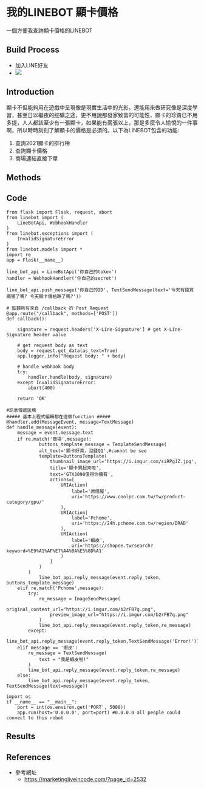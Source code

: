 # 我的LINEBOT 顯卡價格
一個方便我查詢顯卡價格的LINEBOT
## Build Process 
* 加入LINE好友
* ![](https://i.imgur.com/qJvS6Gu.png)

## Introduction 
顯卡不但能夠用在遊戲中呈現像是現實生活中的光影，還能用來做研究像是深度學習，甚至日以繼夜的挖礦之途，更不用說那發家致富的可能性，顯卡的珍貴已不用多提，人人都該至少有一張顯卡，如果能有兩張以上，那是多麼令人愉悅的一件事啊，所以時時刻刻了解顯卡的價格是必須的。以下為LINEBOT包含的功能:
1. 查詢2021顯卡的排行榜
2. 查詢顯卡價格
3. 商場連結直接下單
## Methods 



## Code
    from flask import Flask, request, abort
    from linebot import (
        LineBotApi, WebhookHandler
    )
    from linebot.exceptions import (
        InvalidSignatureError
    )
    from linebot.models import *
    import re
    app = Flask(__name__)

    line_bot_api = LineBotApi('你自己的token')
    handler = WebhookHandler('你自己的secret')

    line_bot_api.push_message('你自己的ID', TextSendMessage(text='今天有錢買顯哪了嗎? 今天顯卡價格跌了嗎?'))

    # 監聽所有來自 /callback 的 Post Request
    @app.route("/callback", methods=['POST'])
    def callback():

        signature = request.headers['X-Line-Signature'] # get X-Line-Signature header value

        # get request body as text
        body = request.get_data(as_text=True)
        app.logger.info("Request body: " + body)

        # handle webhook body
        try:
            handler.handle(body, signature)
        except InvalidSignatureError:
            abort(400)

        return 'OK'

    #訊息傳遞區塊
    ##### 基本上程式編輯都在這個function #####
    @handler.add(MessageEvent, message=TextMessage)
    def handle_message(event):
        message = event.message.text
        if re.match('商場',message):
                buttons_template_message = TemplateSendMessage(
                alt_text='顯卡好貴，沒錢QQ',#cannot be see
                template=ButtonsTemplate(
                    thumbnail_image_url='https://i.imgur.com/siRPgJZ.jpg',
                    title='顯卡買起來啦',
                    text='GTX3090值得你擁有',
                    actions=[
                        URIAction(
                            label='原價屋',
                            uri='https://www.coolpc.com.tw/tw/product-category/gpu/'
                        ),
                        URIAction(
                            label='Pchome',
                            uri='https://24h.pchome.com.tw/region/DRAD'
                        ),
                        URIAction(
                            label='蝦皮',
                            uri='https://shopee.tw/search?keyword=%E9%A1%AF%E7%A4%BA%E5%8D%A1'
                        )
                    ]
                )
            )
                line_bot_api.reply_message(event.reply_token, buttons_template_message)
        elif re.match('Pchome',message):
            try:
                re_message = ImageSendMessage(
                    original_content_url="https://i.imgur.com/b2rFB7q.png",
                    preview_image_url="https://i.imgur.com/b2rFB7q.png"
                )
                line_bot_api.reply_message(event.reply_token,re_message)
            except:
                line_bot_api.reply_message(event.reply_token,TextSendMessage('Error!'))
        elif message == '蝦皮':
            re_message = TextSendMessage(
                text = "我是蝦皮啦!"
            )
            line_bot_api.reply_message(event.reply_token,re_message)
        else:
            line_bot_api.reply_message(event.reply_token, TextSendMessage(text=message))

    import os
    if __name__ == "__main__":
        port = int(os.environ.get('PORT', 5000))
        app.run(host='0.0.0.0', port=port) #0.0.0.0 all people could connect to this robot

## Results 

## References
* 參考網址
    * https://marketingliveincode.com/?page_id=2532

